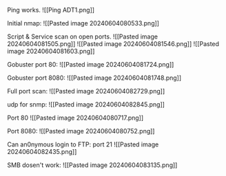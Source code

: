 
Ping works.
![[Ping ADT1.png]]

Initial nmap:
![[Pasted image 20240604080533.png]]

Script & Service scan on open ports.
![[Pasted image 20240604081505.png]]
![[Pasted image 20240604081546.png]]
![[Pasted image 20240604081603.png]]

Gobuster port 80:
![[Pasted image 20240604081724.png]]

Gobuster port 8080:
![[Pasted image 20240604081748.png]]

Full port scan:
![[Pasted image 20240604082729.png]]

udp for snmp:
![[Pasted image 20240604082845.png]]

Port 80
![[Pasted image 20240604080717.png]]

Port 8080:
![[Pasted image 20240604080752.png]]

Can an0nymous login to FTP: port 21
![[Pasted image 20240604082435.png]]

SMB dosen't work:
![[Pasted image 20240604083135.png]]

